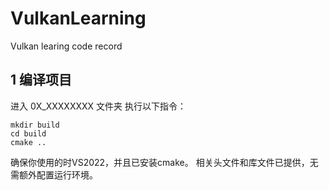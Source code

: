 # VulkanLearning
Vulkan learing code record

## 1 编译项目
进入 0X_XXXXXXXX 文件夹
执行以下指令：
```
mkdir build
cd build
cmake ..
```
确保你使用的时VS2022，并且已安装cmake。
相关头文件和库文件已提供，无需额外配置运行环境。
